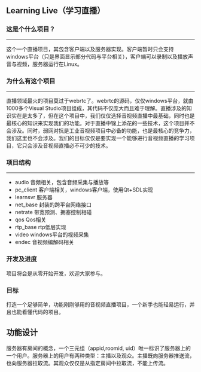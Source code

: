## Learning Live（学习直播）
### 这是个什么项目？
--- 
这个一个直播项目，其包含客户端以及服务器实现。客户端暂时只会支持windows平台（只是界面显示部分代码与平台相关），客户端可以录制以及播放声音与视频，服务器运行在Linux。

### 为什么有这个项目
--- 
直播领域最火的项目莫过于webrtc了。webrtc的源码，仅仅windows平台，就由1000多个Visual Studio项目组成，其代码不仅庞大而且难于理解。直播涉及的知识实在是太多了，但在这个项目中，我们仅仅选择音视频直播中最基础，同时也是最核心的知识来实现我们的功能。对于直播中锦上添花的一些技术，这个项目并不会涉及。同时，弱网对抗是工业音视频项目中必备的功能，也是最核心的竞争力，我们这里也不会涉及。我们的目标仅仅是要实现一个能够进行音视频直播的学习项目，它只会涉及音视频直播必不可少的技术。

### 项目结构
--- 
* audio 音频相关，包含音频采集与播放等
* pc_client 客户端相关，windows客户端，使用Qt+SDL实现
* learnsvr 服务器
* net_base 封装的跨平台网络接口
* netrate 带宽预测、拥塞控制相碰
* qos Qos相关
* rtp_base rtp低层实现
* video windows平台的视频采集
* endec 音视频编解码相关

### 开发及进度
项目将会是从零开始开发，欢迎大家参与。

### 目标
打造一个足够简单，功能刚刚够用的音视频直播项目，一个新手也能轻易运行，并且也能看懂代码的项目。

## 功能设计
服务器有房间的概念，一个三元组（appid,roomid, uid）唯一标识了服务器上的一个用户。服务器上的用户有两种类型：主播以及观众。主播既向服务器推送流，也向服务器拉取流。其观众仅仅是从指定房间中拉取流，不能上传流。